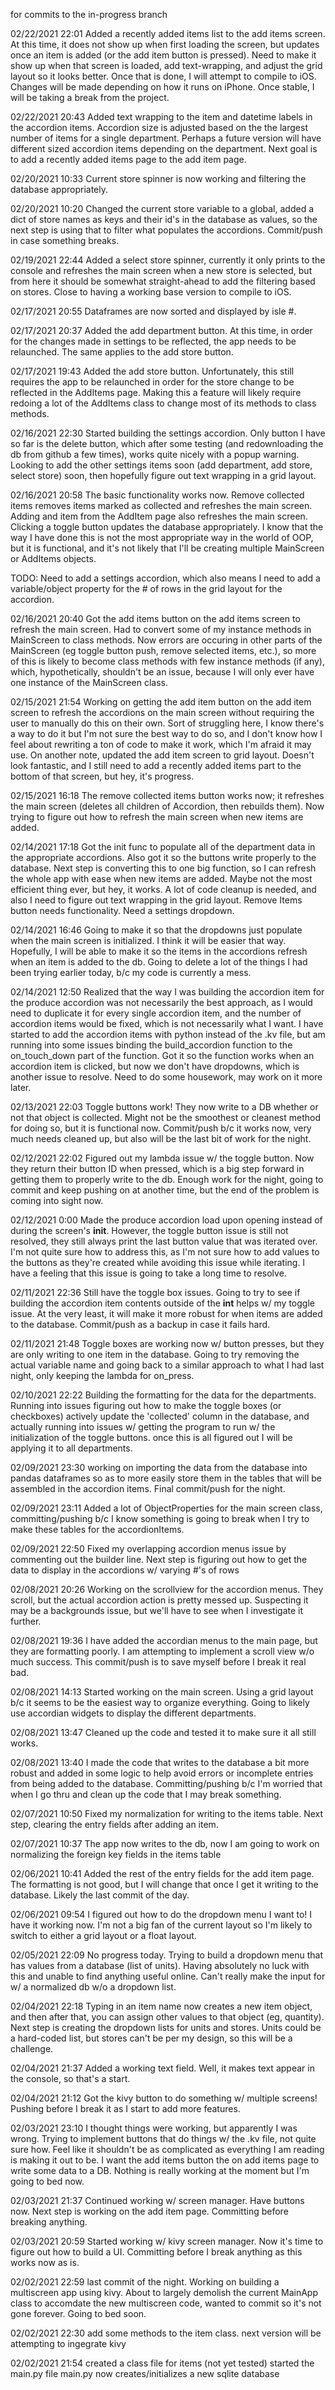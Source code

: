 for commits to the in-progress branch

02/22/2021 22:01
Added a recently added items list to the add items screen. At this time, it does not show up when first loading the screen, but updates once an item is added (or the add item button is pressed). Need to make it show up when that screen is loaded, add text-wrapping, and adjust the grid layout so it looks better. Once that is done, I will attempt to compile to iOS. Changes will be made depending on how it runs on iPhone. Once stable, I will be taking a break from the project.

02/22/2021 20:43
Added text wrapping to the item and datetime labels in the accordion items. Accordion size is adjusted based on the the largest number of items for a single department. Perhaps a future version will have different sized accordion items depending on the department. Next goal is to add a recently added items page to the add item page.

02/20/2021 10:33
Current store spinner is now working and filtering the database appropriately. 

02/20/2021 10:20
Changed the current store variable to a global, added a dict of store names as keys and their id's in the database as values, so the next step is using that to filter what populates the accordions. Commit/push in case something breaks.

02/19/2021 22:44
Added a select store spinner, currently it only prints to the console and refreshes the main screen when a new store is selected, but from here it should be somewhat straight-ahead to add the filtering based on stores. Close to having a working base version to compile to iOS.

02/17/2021 20:55
Dataframes are now sorted and displayed by isle #.

02/17/2021 20:37
Added the add department button. At this time, in order for the changes made in settings to be reflected, the app needs to be relaunched. The same applies to the add store button.

02/17/2021 19:43
Added the add store button. Unfortunately, this still requires the app to be relaunched in order for the store change to be reflected in the AddItems page. Making this a feature will likely require redoing a lot of the AddItems class to change most of its methods to class methods.

02/16/2021 22:30
Started building the settings accordion. Only button I have so far is the delete button, which after some testing (and redownloading the db from github a few times), works quite nicely with a popup warning. Looking to add the other settings items soon (add department, add store, select store) soon, then hopefully figure out text wrapping in a grid layout.

02/16/2021 20:58 
The basic functionality works now. Remove collected items removes items marked as collected and refreshes the main screen. Adding and item from the AddItem page also refreshes the main screen. Clicking a toggle button updates the database appropriately. I know that the way I have done this is not the most appropriate way in the world of OOP, but it is functional, and it's not likely that I'll be creating multiple MainScreen or AddItems objects.

TODO: Need to add a settings accordion, which also means I need to add a variable/object property for the # of rows in the grid layout for the accordion.

02/16/2021 20:40
Got the add items button on the add items screen to refresh the main screen. Had to convert some of my instance methods in MainScreen to class methods. Now errors are occuring in other parts of the MainScreen (eg toggle button push, remove selected items, etc.), so more of this is likely to become class methods with few instance methods (if any), which, hypothetically, shouldn't be an issue, because I will only ever have one instance of the MainScreen class.

02/15/2021 21:54
Working on getting the add item button on the add item screen to refresh the accordions on the main screen without requiring the user to manually do this on their own. Sort of struggling here, I know there's a way to do it but I'm not sure the best way to do so, and I don't know how I feel about rewriting a ton of code to make it work, which I'm afraid it may use. On another note, updated the add item screen to grid layout. Doesn't look fantastic, and I still need to add a recently added items part to the bottom of that screen, but hey, it's progress.

02/15/2021 16:18
The remove collected items button works now; it refreshes the main screen (deletes all children of Accordion, then rebuilds them). Now trying to figure out how to refresh the main screen when new items are added.

02/14/2021 17:18
Got the init func to populate all of the department data in the appropriate accordions. Also got it so the buttons write properly to the database. Next step is converting this to one big function, so I can refresh the whole app with ease when new items are added. Maybe not the most efficient thing ever, but hey, it works. A lot of code cleanup is needed, and also I need to figure out text wrapping in the grid layout. Remove Items button needs functionality. Need a settings dropdown.

02/14/2021 16:46
Going to make it so that the dropdowns just populate when the main screen is initialized. I think it will be easier that way. Hopefully, I will be able to make it so the items in the accordions refresh when an item is added to the db. Going to delete a lot of the things I had been trying earlier today, b/c my code is currently a mess.

02/14/2021 12:50
Realized that the way I was building the accordion item for the produce accordion was not necessarily the best approach, as I would need to duplicate it for every single accordion item, and the number of accordion items would be fixed, which is not necessarily what I want. I have started to add the accordion items with python instead of the .kv file, but am running into some issues binding the build_accordion function to the on_touch_down part of the function. Got it so the function works when an accordion item is clicked, but now we don't have dropdowns, which is another issue to resolve. Need to do some housework, may work on it more later.

02/13/2021 22:03
Toggle buttons work! They now write to a DB whether or not that object is collected. Might not be the smoothest or cleanest method for doing so, but it is functional now. Commit/push b/c it works now, very much needs cleaned up, but also will be the last bit of work for the night.

02/12/2021 22:02
Figured out my lambda issue w/ the toggle button. Now they return their button ID when pressed, which is a big step forward in getting them to properly write to the db. Enough work for the night, going to commit and keep pushing on at another time, but the end of the problem is coming into sight now.

02/12/2021 0:00
Made the produce accordion load upon opening instead of during the screen's __init__. However, the toggle button issue is still not resolved, they still always print the last button value that was iterated over. I'm not quite sure how to address this, as I'm not sure how to add values to the buttons as they're created while avoiding this issue while iterating. I have a feeling that this issue is going to take a long time to resolve.

02/11/2021 22:36
Still have the toggle box issues. Going to try to see if building the accordion item contents outside of the __int__ helps w/ my toggle issue. At the very least, it will make it more robust for when items are added to the database. Commit/push as a backup in case it fails hard.

02/11/2021 21:48
Toggle boxes are working now w/ button presses, but they are only writing to one item in the database. Going to try removing the actual variable name and going back to a similar approach to what I had last night, only keeping the lambda for on_press.

02/10/2021 22:22
Building the formatting for the data for the departments. Running into issues figuring out how to make the toggle boxes (or checkboxes) actively update the 'collected' column in the database, and actually running into issues w/ getting the program to run w/ the initialization of the toggle buttons. once this is all figured out I will be applying it to all departments.

02/09/2021 23:30
working on importing the data from the database into pandas dataframes so as to more easily store them in the tables that will be assembled in the accordion items. Final commit/push for the night.

02/09/2021 23:11
Added a lot of ObjectProperties for the main screen class, committing/pushing b/c I know something is going to break when I try to make these tables for the accordionItems.

02/09/2021 22:50
Fixed my overlapping accordion menus issue by commenting out the builder line. Next step is figuring out how to get the data to display in the accordions w/ varying #'s of rows

02/08/2021 20:26
Working on the scrollview for the accordion menus. They scroll, but the actual accordion action is pretty messed up. Suspecting it may be a backgrounds issue, but we'll have to see when I investigate it further. 

02/08/2021 19:36
I have added the accordian menus to the main page, but they are formatting poorly. I am attempting to implement a scroll view w/o much success. This commit/push is to save myself before I break it real bad.

02/08/2021 14:13
Started working on the main screen. Using a grid layout b/c it seems to be the easiest way to organize everything. Going to likely use accordian widgets to display the different departments.

02/08/2021 13:47
Cleaned up the code and tested it to make sure it all still works.

02/08/2021 13:40
I made the code that writes to the database a bit more robust and added in some logic to help avoid errors or incomplete entries from being added to the database. Committing/pushing b/c I'm worried that when I go thru and clean up the code that I may break something.

02/07/2021 10:50
Fixed my normalization for writing to the items table. Next step, clearing the entry fields after adding an item.

02/07/2021 10:37
The app now writes to the db, now I am going to work on normalizing the foreign key fields in the items table

02/06/2021 10:41
Added the rest of the entry fields for the add item page. The formatting is not good, but I will change that once I get it writing to the database. Likely the last commit of the day.

02/06/2021 09:54
I figured out how to do the dropdown menu I want to! I have it working now. I'm not a big fan of the current layout so I'm likely to switch to either a grid layout or a float layout.

02/05/2021 22:09
No progress today. Trying to build a dropdown menu that has values from a database (list of units). Having absolutely no luck with this and unable to find anything useful online. Can't really make the input for w/ a normalized db w/o a dropdown list. 

02/04/2021 22:18
Typing in an item name now creates a new item object, and then after that, you can assign other values to that object (eg, quantity). Next step is creating the dropdown lists for units and stores. Units could be a hard-coded list, but stores can't be per my design, so this will be a challenge.

02/04/2021 21:37
Added a working text field. Well, it makes text appear in the console, so that's a start.

02/04/2021 21:12
Got the kivy button to do something w/ multiple screens! Pushing before I break it as I start to add more features.

02/03/2021 23:10
I thought things were working, but apparently I was wrong. Trying to implement buttons that do things w/ the .kv file, not quite sure how. Feel like it shouldn't be as complicated as everything I am reading is making it out to be. I want the add items button the on add items page to write some data to a DB. Nothing is really working at the moment but I'm going to bed now.

02/03/2021 21:37
Continued working w/ screen manager. Have buttons now. Next step is working on the add item page. Committing before breaking anything.

02/03/2021 20:59
Started working w/ kivy screen manager. Now it's time to figure out how to build a UI. Committing before I break anything as this works now as is.

02/02/2021 22:59
last commit of the night. Working on building a multiscreen app using kivy. About to largely demolish the current MainApp class to accomdate the new multiscreen code, wanted to commit so it's not gone forever. Going to bed soon.

02/02/2021 22:30
add some methods to the item class. next version will be attempting to ingegrate kivy

02/02/2021 21:54 
created a class file for items (not yet tested)
started the main.py file
main.py now creates/initializes a new sqlite database
